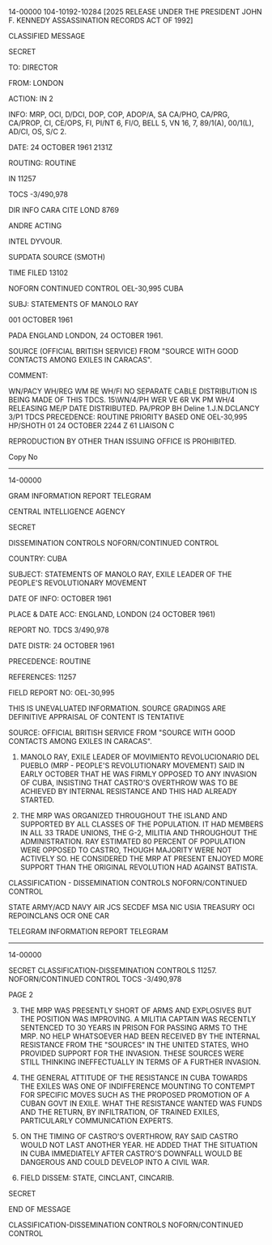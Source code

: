 14-00000
104-10192-10284 [2025 RELEASE UNDER THE PRESIDENT JOHN F. KENNEDY ASSASSINATION RECORDS ACT OF 1992]

CLASSIFIED MESSAGE

SECRET

TO: DIRECTOR

FROM: LONDON

ACTION: IN 2

INFO: MRP, OCI, D/DCI, DOP, COP, ADOP/A, SA CA/PHO, CA/PRG, CA/PROP, CI, CE/OPS, FI, PI/NT 6, FI/O, BELL 5, VN 16, 7, 89/1(A), 00/1(L), AD/CI, OS, S/C 2.

DATE: 24 OCTOBER 1961 2131Z

ROUTING: ROUTINE

IN 11257

TOCS -3/490,978

DIR INFO CARA CITE LOND 8769

ANDRE ACTING

INTEL DYVOUR.

SUPDATA SOURCE (SMOTH)

TIME FILED 13102

NOFORN CONTINUED CONTROL OEL-30,995 CUBA

SUBJ: STATEMENTS OF MANOLO RAY

001 OCTOBER 1961

PADA ENGLAND LONDON, 24 OCTOBER 1961.

SOURCE (OFFICIAL BRITISH SERVICE) FROM "SOURCE WITH GOOD CONTACTS AMONG EXILES IN CARACAS".

COMMENT:

WN/PACY
WH/REG
WM RE
WH/FI
NO SEPARATE CABLE DISTRIBUTION IS BEING MADE OF THIS TDCS.
15\WN/4/PH
WER
VE 6R
VK PM
WH/4
RELEASING
ME/P
DATE DISTRIBUTED.
PA/PROP
BH Deline
1.J.N.DCLANCY
3/P1
TDCS
PRECEDENCE: ROUTINE
PRIORITY
BASED ONE OEL-30,995
HP/SHOTH 01
24 OCTOBER 2244 Z 61 LIAISON C

REPRODUCTION BY OTHER THAN ISSUING OFFICE IS PROHIBITED.

Copy No

---

14-00000

GRAM INFORMATION REPORT TELEGRAM

CENTRAL INTELLIGENCE AGENCY

SECRET

DISSEMINATION CONTROLS
NOFORN/CONTINUED CONTROL

COUNTRY: CUBA

SUBJECT: STATEMENTS OF MANOLO RAY, EXILE LEADER OF THE PEOPLE'S REVOLUTIONARY MOVEMENT

DATE OF INFO: OCTOBER 1961

PLACE & DATE ACC: ENGLAND, LONDON (24 OCTOBER 1961)

REPORT NO. TDCS 3/490,978

DATE DISTR: 24 OCTOBER 1961

PRECEDENCE: ROUTINE

REFERENCES: 11257

FIELD REPORT NO: OEL-30,995

THIS IS UNEVALUATED INFORMATION. SOURCE GRADINGS ARE DEFINITIVE APPRAISAL OF CONTENT IS TENTATIVE

SOURCE: OFFICIAL BRITISH SERVICE FROM "SOURCE WITH GOOD CONTACTS AMONG EXILES IN CARACAS".

1.  MANOLO RAY, EXILE LEADER OF MOVIMIENTO REVOLUCIONARIO DEL PUEBLO (MRP - PEOPLE'S REVOLUTIONARY MOVEMENT) SAID IN EARLY OCTOBER THAT HE WAS FIRMLY OPPOSED TO ANY INVASION OF CUBA, INSISTING THAT CASTRO'S OVERTHROW WAS TO BE ACHIEVED BY INTERNAL RESISTANCE AND THIS HAD ALREADY STARTED.

2.  THE MRP WAS ORGANIZED THROUGHOUT THE ISLAND AND SUPPORTED BY ALL CLASSES OF THE POPULATION. IT HAD MEMBERS IN ALL 33 TRADE UNIONS, THE G-2, MILITIA AND THROUGHOUT THE ADMINISTRATION. RAY ESTIMATED 80 PERCENT OF POPULATION WERE OPPOSED TO CASTRO, THOUGH MAJORITY WERE NOT ACTIVELY SO. HE CONSIDERED THE MRP AT PRESENT ENJOYED MORE SUPPORT THAN THE ORIGINAL REVOLUTION HAD AGAINST BATISTA.

CLASSIFICATION - DISSEMINATION CONTROLS
NOFORN/CONTINUED CONTROL

STATE
ARMY/ACD
NAVY
AIR
JCS
SECDEF MSA NIC USIA
TREASURY
OCI
REPOINCLANS
OCR
ONE
CAR

TELEGRAM INFORMATION REPORT TELEGRAM

---

14-00000

SECRET
CLASSIFICATION-DISSEMINATION CONTROLS
11257.
NOFORN/CONTINUED CONTROL
TOCS -3/490,978

PAGE 2

3.  THE MRP WAS PRESENTLY SHORT OF ARMS AND EXPLOSIVES BUT THE POSITION WAS IMPROVING. A MILITIA CAPTAIN WAS RECENTLY SENTENCED TO 30 YEARS IN PRISON FOR PASSING ARMS TO THE MRP. NO HELP WHATSOEVER HAD BEEN RECEIVED BY THE INTERNAL RESISTANCE FROM THE "SOURCES" IN THE UNITED STATES, WHO PROVIDED SUPPORT FOR THE INVASION. THESE SOURCES WERE STILL THINKING INEFFECTUALLY IN TERMS OF A FURTHER INVASION.

4.  THE GENERAL ATTITUDE OF THE RESISTANCE IN CUBA TOWARDS THE EXILES WAS ONE OF INDIFFERENCE MOUNTING TO CONTEMPT FOR SPECIFIC MOVES SUCH AS THE PROPOSED PROMOTION OF A CUBAN GOVT IN EXILE. WHAT THE RESISTANCE WANTED WAS FUNDS AND THE RETURN, BY INFILTRATION, OF TRAINED EXILES, PARTICULARLY COMMUNICATION EXPERTS.

5.  ON THE TIMING OF CASTRO'S OVERTHROW, RAY SAID CASTRO WOULD NOT LAST ANOTHER YEAR. HE ADDED THAT THE SITUATION IN CUBA IMMEDIATELY AFTER CASTRO'S DOWNFALL WOULD BE DANGEROUS AND COULD DEVELOP INTO A CIVIL WAR.

6.  FIELD DISSEM: STATE, CINCLANT, CINCARIB.

SECRET

END OF MESSAGE

CLASSIFICATION-DISSEMINATION CONTROLS
NOFORN/CONTINUED CONTROL
